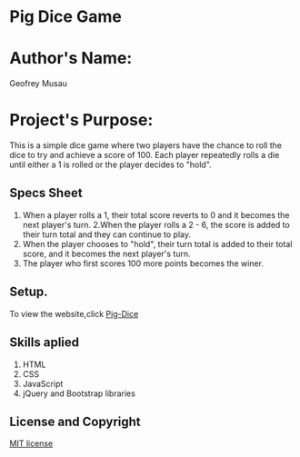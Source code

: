 # Pig Dice Game
# Author's Name:
 Geofrey Musau
# Project's Purpose:
This is a simple dice game where two players have the chance to roll the dice to try and achieve a score of 100. Each player repeatedly rolls a die until either a 1 is rolled or the player decides to "hold".

## Specs Sheet
   1. When a player rolls a 1, their total score reverts to 0 and it becomes the next player's turn.
   2.When the player rolls a 2 - 6, the score is added to their turn total and they can continue to play.
   3. When the player chooses to "hold", their turn total is added to their total score, and it becomes the next player's turn.
   4. The player who first scores 100 more points becomes the winer.

## Setup.
To view the website,click  [Pig-Dice](https://jeffmusa.github.io/Pig-Dice/)

## Skills aplied
   1. HTML
   2. CSS
   3. JavaScript
   4. jQuery and Bootstrap libraries


## License and Copyright
[MIT license](license)
